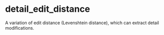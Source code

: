 # detail_edit_distance
A variation of edit distance (Levenshtein distance), which can extract detail modifications.
